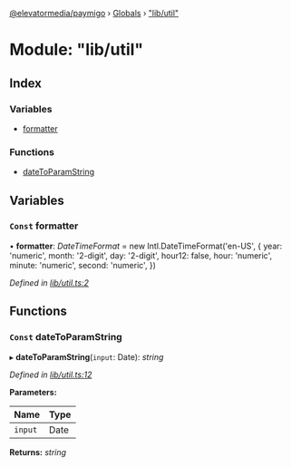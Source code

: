 [@elevatormedia/paymigo](../README.md) › [Globals](../globals.md) › ["lib/util"](_lib_util_.md)

# Module: "lib/util"

## Index

### Variables

-   [formatter](_lib_util_.md#const-formatter)

### Functions

-   [dateToParamString](_lib_util_.md#const-datetoparamstring)

## Variables

### `Const` formatter

• **formatter**: _DateTimeFormat_ = new Intl.DateTimeFormat('en-US', {
year: 'numeric',
month: '2-digit',
day: '2-digit',
hour12: false,
hour: 'numeric',
minute: 'numeric',
second: 'numeric',
})

_Defined in [lib/util.ts:2](https://github.com/ELEVATORmedia/paymigo/blob/0b66b83/src/lib/util.ts#L2)_

## Functions

### `Const` dateToParamString

▸ **dateToParamString**(`input`: Date): _string_

_Defined in [lib/util.ts:12](https://github.com/ELEVATORmedia/paymigo/blob/0b66b83/src/lib/util.ts#L12)_

**Parameters:**

| Name    | Type |
| ------- | ---- |
| `input` | Date |

**Returns:** _string_
